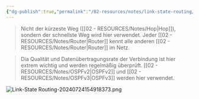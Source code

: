 ```yaml
---
{"dg-publish":true,"permalink":"/02-resources/notes/link-state-routing/","tags":["netzwerk/protocol"],"noteIcon":"","updated":"2025-08-26T16:35:05.000+02:00"}
---
```


>Nicht der kürzeste Weg ([[02 - RESOURCES/Notes/Hop\|Hop]]), sondern der schnellste Weg wird hier verwendet.
>Jeder [[02 - RESOURCES/Notes/Router\|Router]] kennt alle anderen [[02 - RESOURCES/Notes/Router\|Router]] im Netz.

>Dia Qualität und Datenübertragungsrate der Verbindung ist hier extrem wichtig und werden regelmäßig überprüft.
>[[02 - RESOURCES/Notes/OSPFv2\|OSPFv2]] und [[02 - RESOURCES/Notes/OSPFv3\|OSPFv3]] werden hier verwendet.

![Link-State Routing-20240724154918373.png](/img/user/02%20-%20RESOURCES/Files/IMG/Link-State%20Routing-20240724154918373.png)